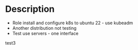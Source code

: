 # Description  
* Role  install and configure k8s to ubuntu 22 - use kubeadm
* Another distribution not testing
* Test use servers - one interface



test3
